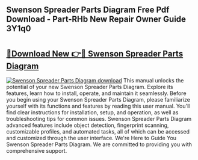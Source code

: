 ## Swenson Spreader Parts Diagram Free Pdf Download - Part-RHb New Repair Owner Guide 3Y1q0

# <h2><a href="http://dfnvdg.blite.top/?on=Swenson+Spreader+Parts+Diagram">🔗Download New 👉🔴 Swenson Spreader Parts Diagram</a></h2>

[![Swenson Spreader Parts Diagram download](https://i.imgur.com/lujVjoI.png)](http://dfnvdg.blite.top/?on=Swenson+Spreader+Parts+Diagram)
This manual unlocks the potential of your new Swenson Spreader Parts Diagram. Explore its features, learn how to install, operate, and maintain it seamlessly. Before you begin using your Swenson Spreader Parts Diagram, please familiarize yourself with its functions and features by reading this user manual. You'll find clear instructions for installation, setup, and operation, as well as troubleshooting tips for common issues. Swenson Spreader Parts Diagram advanced features include object detection, fingerprint scanning, customizable profiles, and automated tasks, all of which can be accessed and customized through the user interface. We're Here to Guide You Swenson Spreader Parts Diagram. We are committed to providing you with comprehensive support.
